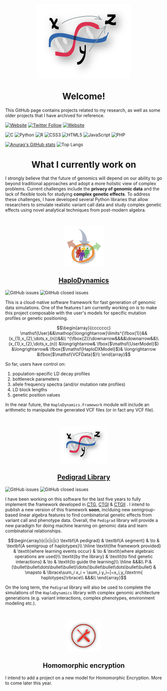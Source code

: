 <p align="center">
  <img width="300px" src="img/logo.png" />
  <h1 align="center">Welcome!</a></h1>
</p>

This GitHub page contains projects related to my research, as well as some older projects that I have archived for reference.

[![Website](https://img.shields.io/website?up_color=olivegreen&url=https%3A%2F%2Fwww.normalesup.org%2F~tuyeras%2F&style=for-the-badge&label=Webpage)](https://www.normalesup.org/~tuyeras/)
[![Twitter Follow](https://img.shields.io/twitter/follow/Rtuyeras?label=%40Rtuyeras&style=for-the-badge&logo=X&labelColor=black&color=grey)](https://twitter.com/rtuyeras?lang=en)
[![Website](https://img.shields.io/website?up_message=%20&up_color=dodgerblue&url=https%3A%2F%2Fhub.docker.com%2Fu%2Frtuyeras&style=for-the-badge&logo=Docker&label=Docker)
](https://hub.docker.com/u/rtuyeras)

![C](https://img.shields.io/badge/c-%2300599C.svg?style=for-the-badge&logo=c&logoColor=white)
![Python](https://img.shields.io/badge/python-3670A0?style=for-the-badge&logo=python&logoColor=ffdd54)
![R](https://img.shields.io/badge/r-%23276DC3.svg?style=for-the-badge&logo=r&logoColor=white)
![CSS3](https://img.shields.io/badge/css3-%231572B6.svg?style=for-the-badge&logo=css3&logoColor=white)
![HTML5](https://img.shields.io/badge/html5-%23E34F26.svg?style=for-the-badge&logo=html5&logoColor=white)
![JavaScript](https://img.shields.io/badge/javascript-%23323330.svg?style=for-the-badge&logo=javascript&logoColor=%23F7DF1E)
![PHP](https://img.shields.io/badge/php-%23777BB4.svg?style=for-the-badge&logo=php&logoColor=white)

[![Anurag's GitHub stats](https://github-readme-stats.vercel.app/api?username=remytuyeras\&rank_icon=github)](https://github.com/anuraghazra/github-readme-stats)
![Top Langs](https://github-readme-stats.vercel.app/api/top-langs/?username=remytuyeras&layout=compact)
<br>

<p align="center">
  <h1 align="center">What I currently work on</h1>
</p>

I strongly believe that the future of genomics will depend on our ability to go beyond traditional approaches and adopt a more holistic view of complex problems. 
Current challenges include the **privacy of genomic data** and the lack of flexible tools for studying **complex genetic effects**. To address these challenges, I have developed several Python libraries that allow researchers to simulate realistic variant call data and study complex genetic effects using novel analytical techniques from post-modern algebra.

<br>

<p align="center">
  <img width="130px" src="img/haplo-logo.png"/>
  <h2 align="center"><a href="https://github.com/remytuyeras/HaploDynamics">HaploDynamics</a></h2>
</p>

![GitHub issues](https://img.shields.io/github/issues-raw/remytuyeras/HaploDynamics?style=for-the-badge&logo=Github&color=purple)
![GitHub closed issues](https://img.shields.io/github/issues-closed-raw/remytuyeras/HaploDynamics?style=for-the-badge&logo=Github&color=purple)

This is a cloud-native software framework for fast generation of genomic data simulations. One of the features I am currently working on is to make this project composable with the user's models for specific mutation profiles or genetic positioning. 

$$\begin{array}{ccccccc}
\mathsf{User}&&\mathop{\longrightarrow}\limits^{\fbox{1}}&&(x_{1},x_{2},\dots,x_{n})&&\\
^{\fbox{2}}\downarrow&&&&\downarrow&&\\
(x_{1},x_{2},\dots,x_{n}) &\longrightarrow& \fbox{$\mathsf{UserModel}$} &\longrightarrow& \fbox{$\mathsf{HaploDXModel}$}& \longrightarrow &\fbox{$\mathsf{VCFData}$}\\
\end{array}$$

So far, users have control on:
  1. population-specific LD decay profiles
  2. bottleneck parameters
  3. allele frequency spectra (and/or mutation rate profiles)
  4. LD block lengths
  5. genetic position values

In the near future, the ```HaploDynamics.Framework``` module will include an arithmetic to manipulate the generated VCF files (or in fact any VCF file).

<br>

<p align="center">
  <img width="150px" src="img/logo.png"/>
  <h2 align="center"><a href="https://github.com/remytuyeras/pedigrad-library">Pedigrad Library</a></h2>
</p>

![GitHub issues](https://img.shields.io/github/issues-raw/remytuyeras/pedigrad-library?style=for-the-badge&logo=Github&color=purple)
![GitHub closed issues](https://img.shields.io/github/issues-closed-raw/remytuyeras/pedigrad-library?style=for-the-badge&logo=Github&color=purple)

I have been working on this software for the last five years to fully implement the framework developed in <a href="https://arxiv.org/abs/1708.05255">CTG</a>, <a href="https://arxiv.org/abs/1805.07002">CTGI</a> \& <a href="https://arxiv.org/abs/1805.07004">CTGII</a> . I intend to publish a new version of this framework **soon**, inclduing new semigroup-based linear algebra features to find combinatorial genetic effects from variant call and phenotype data. Overall,  the ```Pedigrad``` library will provide a new paradigm for doing machine learning on genomic data and learn combinatorial relationships.

$$\begin{array}{c|c|c|c}
\textbf{A pedigrad} & \textbf{A segment} & \to & \textbf{A semigroup of haplotypes}\\
\hline
\textit{the framework provided} & \textit{where learning events occur} & \to & \textit{where algebraic operations are used}\\
\textit{by the library} & \textit{to find genetic interactions} & \to & \textit{to guide the learning}\\
\hline
&&&\\
P:&(\bullet\bullet\dots\bullet\bullet)\dots(\bullet\bullet\dots\bullet\bullet) & \mapsto & \lbrace\sum_i x_i = \sum_i y_i~|~x_i,y_i\textrm{ haplotypes}\rbrace\\
&&&\\
\end{array}$$

On the long term, the ```Pedigrad``` library will also be used to complete the simulations of the ```HaploDynamics``` library with complex genomic architecture generations (e.g. variant interactions, complex phenotypes, environment modeling etc.).

<br>

<p align="center">
  <img width="110px" src="img/logo-fhe.png"/>
  <h2 align="center">Homomorphic encryption</h2>
</p>

I intend to add a project on a new model for Homomorphic Encryption. More to come later this year.


